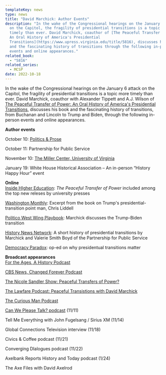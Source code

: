 ```yaml
---
templateKey: news
type: news
title: "David Marchick: Author Events"
description: "In the wake of the Congressional hearings on the January 6 attack
  on the Capitol, the fragility of presidential transitions is a topic more
  timely than ever. David Marchick, coauthor of [The Peaceful Transfer of Power:
  An Oral History of America's Presidential
  Transitions](https://www.upress.virginia.edu/title/5816), discusses his book
  and the fascinating history of transitions through the following in-person
  events and online appearances."
related_book:
  - "5816"
related_series:
  - MCSP
date: 2022-10-18
---
```

In the wake of the Congressional hearings on the January 6 attack on the Capitol, the fragility of presidential transitions is a topic more timely than ever. David Marchick, coauthor with Alexander Tippett and A.J. Wilson of [The Peaceful Transfer of Power: An Oral History of America's Presidential Transitions](https://www.upress.virginia.edu/title/5816), discusses his book and the fascinating history of transitions, from Buchanan and Lincoln to Trump and Biden, through the following in-person events and online appearances.

**Author events**

October 10: [Politics & Prose](https://www.youtube.com/watch?v=Fx3m1GYkV9A)

October 11: Partnership for Public Service

November 10: [The Miller Center, University of Virginia](https://millercenter.org/news-events/events/americas-tradition-peaceful-transfer-power)

January 19: White House Historical Association – An in-person “History Happy Hour” event 

**Online**\
[Inside HIgher Education](https://www.insidehighered.com/views/2022/07/22/fall-books-university-presses-news—and-dylan): *The Peaceful Transfer of Power* included among the top new releses by university presses

[Washington Monthly](https://washingtonmonthly.com/2022/10/07/the-trump-official-who-did-the-right-thing/): Excerpt from the book on Trump's presidential-transition point man, Chris Liddell

[Politico West Wing Playbook](https://www.politico.com/newsletters/west-wing-playbook/2022/10/07/bidens-inside-man-in-trump-land-00061001): Marchick discusses the Trump-Biden transition

[History News Network](https://historynewsnetwork.org/article/184187): A short history of presidential transitions by Marchick and Valerie Smith Boyd of the Partnership for Public Service

[Democracy Paradox](https://democracyparadox.com/2022/10/24/why-presidential-transitions-matter/): op-ed on why presidentual transitions matter

**Broadcast appearances**\
[For the Ages, A History Podcast](https://podcast.nyhistory.org)

[CBS News, Changed Forever Podcast](https://podcasts.apple.com/us/podcast/possible-2024-gop-nominees-presidential-transitions/id1534959892?i=1000582680719)

[The Nicole Sandler Show: Peaceful Transfers of Power?](https://nicolesandler.com/10-14-22/)

[The Lawfare Podcast: Peaceful Transistions with David Marchick](https://www.lawfareblog.com/lawfare-podcast-presidential-transitions-david-marchick)

[The Curious Man Podcast](https://podcasts.apple.com/us/podcast/david-marchick-interview/id1369458829?i=1000584492262)

[Can We Please Talk? podcast](https://shows.acast.com/can-we-please-talk/episodes/if-this-is-america-first-well-then-america-is-fked) (11/11)

Tell Me Everything with John Fugelsang / Sirius XM (11/14)

Global Connections Television interview (11/18)

Civics & Coffee podcast (11/21)

Converging DIalogues podcast (11/22)

Axelbank Reports History and Today podcast (1/24)

The Axe Files with David Axelrod
